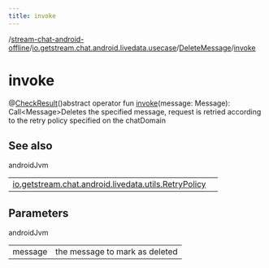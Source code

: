 ```yaml
---
title: invoke
---
```

/[stream-chat-android-offline](../../index.md)/[io.getstream.chat.android.livedata.usecase](../index.md)/[DeleteMessage](index.md)/[invoke](invoke.md)  
  
  
  
# invoke  
@[CheckResult](https://developer.android.com/reference/kotlin/androidx/annotation/CheckResult.html)()abstract operator fun [invoke](invoke.md)(message: Message): Call&lt;Message&gt;Deletes the specified message, request is retried according to the retry policy specified on the chatDomain  
  
## See also  
  
androidJvm  
  
| | |
|---|---|
| <a name="io.getstream.chat.android.livedata.usecase/DeleteMessage/invoke/#io.getstream.chat.android.client.models.Message/PointingToDeclaration/"></a>[io.getstream.chat.android.livedata.utils.RetryPolicy](../../io.getstream.chat.android.livedata.utils/RetryPolicy/index.md)| <a name="io.getstream.chat.android.livedata.usecase/DeleteMessage/invoke/#io.getstream.chat.android.client.models.Message/PointingToDeclaration/"></a>|
  
  
  
## Parameters  
  
androidJvm  
  
| | |
|---|---|
| <a name="io.getstream.chat.android.livedata.usecase/DeleteMessage/invoke/#io.getstream.chat.android.client.models.Message/PointingToDeclaration/"></a>message| <a name="io.getstream.chat.android.livedata.usecase/DeleteMessage/invoke/#io.getstream.chat.android.client.models.Message/PointingToDeclaration/"></a>the message to mark as deleted|
  

